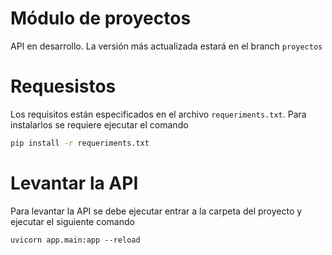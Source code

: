 # Módulo de proyectos
API en desarrollo. La versión más actualizada estará en el branch `proyectos`

# Requesistos

Los requisitos están especificados en el archivo `requeriments.txt`. Para instalarlos se requiere ejecutar el comando
```cmd
pip install -r requeriments.txt
```

# Levantar la API
Para levantar la API se debe ejecutar entrar a la carpeta del proyecto y ejecutar el siguiente comando

```
uvicorn app.main:app --reload
```
